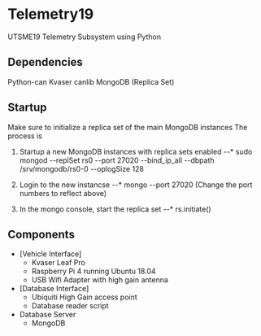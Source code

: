 # Telemetry19

UTSME19 Telemetry Subsystem using Python

## Dependencies
Python-can
Kvaser canlib
MongoDB (Replica Set)

## Startup
Make sure to initialize a replica set of the main MongoDB instances
The process is 

1. Startup a new MongoDB instances with replica sets enabled
--* sudo mongod --replSet rs0 --port 27020 --bind_ip_all --dbpath /srv/mongodb/rs0-0  --oplogSize 128

2. Login to the new instancse
--* mongo --port 27020 (Change the port numbers to reflect above)

3. In the mongo console, start the replica set
--* rs.initiate()

## Components

* [Vehicle Interface]
  * Kvaser Leaf Pro
  * Raspberry Pi 4 running Ubuntu 18.04
  * USB Wifi Adapter with high gain antenna
* [Database Interface]
  * Ubiquiti High Gain access point
  * Database reader script
* Database Server
  * MongoDB
